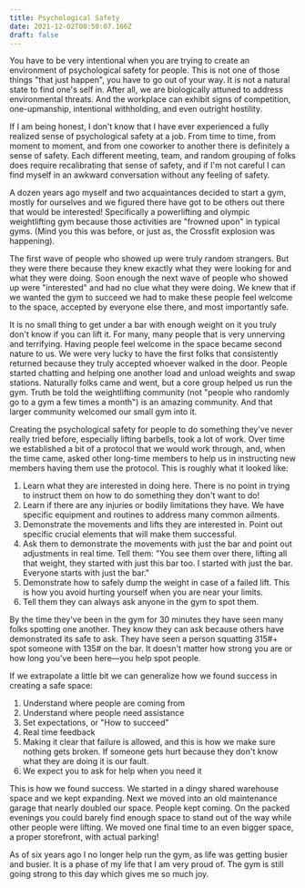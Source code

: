 ```yaml
---
title: Psychological Safety
date: 2021-12-02T00:50:07.166Z
draft: false
---
```

You have to be very intentional when you are trying to create an environment of psychological safety for people. This is not one of those things "that just happen", you have to go out of your way. It is not a natural state to find one's self in. After all, we are biologically attuned to address environmental threats. And the workplace can exhibit signs of competition, one-upmanship, intentional withholding, and even outright hostility.

If I am being honest, I don't know that I have ever experienced a fully realized sense of psychological safety at a job. From time to time, from moment to moment, and from one coworker to another there is definitely a sense of safety. Each different meeting, team, and random grouping of folks does require recalibrating that sense of safety, and if I'm not careful I can find myself in an awkward conversation without any feeling of safety.

A dozen years ago myself and two acquaintances decided to start a gym, mostly for ourselves and we figured there have got to be others out there that would be interested! Specifically a powerlifting and olympic weightlifting gym because those activities are "frowned upon" in typical gyms. (Mind you this was before, or just as, the Crossfit explosion was happening).

The first wave of people who showed up were truly random strangers. But they were there because they knew exactly what they were looking for and what they were doing. Soon enough the next wave of people who showed up were "interested" and had no clue what they were doing. We knew that if we wanted the gym to succeed we had to make these people feel welcome to the space, accepted by everyone else there, and most importantly safe.

It is no small thing to get under a bar with enough weight on it you truly don't know if you can lift it. For many, many people that is very unnerving and terrifying. Having people feel welcome in the space became second nature to us. We were very lucky to have the first folks that consistently returned because they truly accepted whoever walked in the door. People started chatting and helping one another load and unload weights and swap stations. Naturally folks came and went, but a core group helped us run the gym. Truth be told the weightlifting community (not "people who randomly go to a gym a few times a month") is an amazing community. And that larger community welcomed our small gym into it.

Creating the psychological safety for people to do something they've never really tried before, especially lifting barbells, took a lot of work. Over time we established a bit of a protocol that we would work through, and, when the time came, asked other long-time members to help us in instructing new members having them use the protocol. This is roughly what it looked like:

1. Learn what they are interested in doing here. There is no point in trying to instruct them on how to do something they don't want to do!
2. Learn if there are any injuries or bodily limitations they have. We have specific equipment and routines to address many common ailments.
3. Demonstrate the movements and lifts they are interested in. Point out specific crucial elements that will make them successful.
4. Ask them to demonstrate the movements with just the bar and point out adjustments in real time. Tell them: "You see them over there, lifting all that weight, they started with just this bar too. I started with just the bar. Everyone starts with just the bar."
5. Demonstrate how to safely dump the weight in case of a failed lift. This is how you avoid hurting yourself when you are near your limits.
6. Tell them they can always ask anyone in the gym to spot them.

By the time they've been in the gym for 30 minutes they have seen many folks spotting one another. They know they can ask because others have demonstrated its safe to ask. They have seen a person squatting 315#+ spot someone with 135# on the bar. It doesn't matter how strong you are or how long you've been here—you help spot people.

If we extrapolate a little bit we can generalize how we found success in creating a safe space:

1. Understand where people are coming from
2. Understand where people need assistance
3. Set expectations, or "How to succeed"
4. Real time feedback
5. Making it clear that failure is allowed, and this is how we make sure nothing gets broken. If someone gets hurt because they don't know what they are doing it is our fault.
6. We expect you to ask for help when you need it

This is how we found success. We started in a dingy shared warehouse space and we kept expanding. Next we moved into an old maintenance garage that nearly doubled our space. People kept coming. On the packed evenings you could barely find enough space to stand out of the way while other people were lifting. We moved one final time to an even bigger space, a proper storefront, with actual parking!

As of six years ago I no longer help run the gym, as life was getting busier and busier. It is a phase of my life that I am very proud of. The gym is still going strong to this day which gives me so much joy.